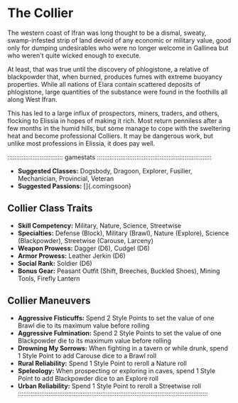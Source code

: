# The Collier

The western coast of Ifran was long thought to be a dismal, sweaty, swamp-infested strip of 
land devoid of any economic or military value, good only for dumping undesirables who were 
no longer welcome in Gallinea but who weren't quite wicked enough to execute.

At least, that was true until the discovery of phlogistone, a relative of blackpowder that, 
when burned, produces fumes with extreme buoyancy properties. While all nations of Elara contain 
scattered deposits of phlogistone, large quantities of the substance were found in the foothills 
all along West Ifran.

This has led to a large influx of prospectors, miners, traders, and others, flocking to Elissia in 
hopes of making it rich. Most return penniless after a few months in the humid hills, but some 
manage to cope with the sweltering heat and become professional Colliers. It may be dangerous work, 
but unlike most professions in Elissia, it does pay well.

::::::::::::::::::::::::::::::: gamestats ::::::::::::::::::::::::::::::::::::::::::::::::::::::::::::::::
  - **Suggested Classes:** Dogsbody, Dragoon, Explorer, Fusilier, Mechanician, Provincial, Veteran
  - **Suggested Passions:** []{.comingsoon}

## Collier Class Traits

  - **Skill Competency:** Military, Nature, Science, Streetwise
  - **Specialties:** Defense (Block), Military (Brawl), Nature (Explore), Science (Blackpowder), Streetwise (Carouse, Larceny)
  - **Weapon Prowess:** Dagger (D6), Cudgel (D6)
  - **Armor Prowess:** Leather Jerkin (D6)
  - **Social Rank:** Soldier (D6)
  - **Bonus Gear:** Peasant Outfit (Shift, Breeches, Buckled Shoes), Mining Tools, Firefly Lantern

## Collier Maneuvers

  - **Aggressive Fisticuffs:** Spend 2 Style Points to set the value of one Brawl die to its maximum value before rolling
  - **Aggressive Fulmination:** Spend 2 Style Points to set the value of one Blackpowder die to its maximum value before rolling
  - **Drowning My Sorrows:** When fighting in a tavern or while drunk, spend 1 Style Point to add Carouse dice to a Brawl roll
  - **Rural Reliability:** Spend 1 Style Point to reroll a Nature roll
  - **Speleology:** When prospecting or exploring in caves, spend 1 Style Point to add Blackpowder dice to an Explore roll
  - **Urban Reliability:** Spend 1 Style Point to reroll a Streetwise roll
::::::::::::::::::::::::::::::::::::::::::::::::::::::::::::::::::::::::::::::::::::::::::::::::::::::::::
